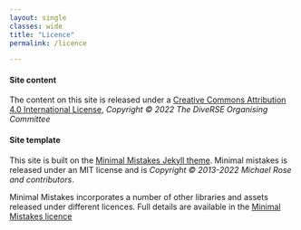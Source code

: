 ```yaml
---
layout: single
classes: wide
title: "Licence"
permalink: /licence

---
```


#### Site content

The content on this site is released under a [Creative Commons Attribution 4.0
International License], _Copyright &copy; 2022 The DiveRSE Organising Committee_

[Creative Commons Attribution 4.0 International License]: https://creativecommons.org/licenses/by/4.0/

#### Site template

This site is built on the [Minimal Mistakes Jekyll
theme](https://mmistakes.github.io/minimal-mistakes/). Minimal mistakes is
released under an MIT license and is _Copyright &copy; 2013-2022 Michael Rose and
contributors_.

Minimal Mistakes incorporates a number of other libraries and assets released
under different licences. Full details are available in the [Minimal Mistakes
licence](https://mmistakes.github.io/minimal-mistakes/docs/license/)